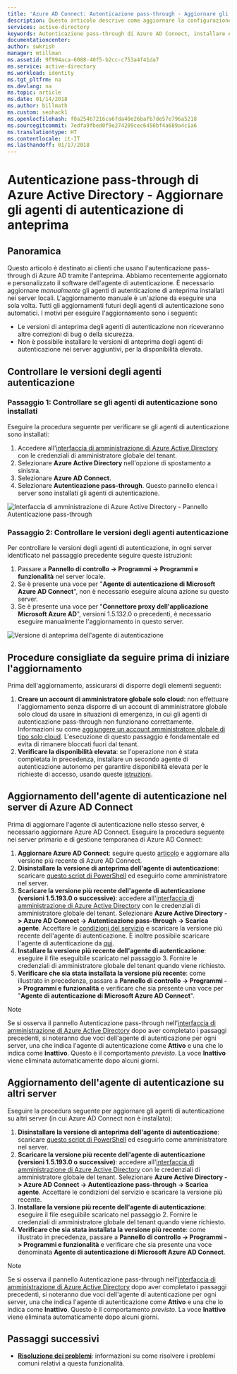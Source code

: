 ```yaml
---
title: 'Azure AD Connect: Autenticazione pass-through - Aggiornare gli agenti di autenticazione | Microsoft Docs'
description: Questo articolo descrive come aggiornare la configurazione dell'autenticazione pass-through di Azure Active Directory (Azure AD).
services: active-directory
keywords: Autenticazione pass-through di Azure AD Connect, installare Active Directory, componenti necessari per Azure AD, SSO, Single Sign-On
documentationcenter: 
author: swkrish
manager: mtillman
ms.assetid: 9f994aca-6088-40f5-b2cc-c753a4f41da7
ms.service: active-directory
ms.workload: identity
ms.tgt_pltfrm: na
ms.devlang: na
ms.topic: article
ms.date: 01/14/2018
ms.author: billmath
ms.custom: seohack1
ms.openlocfilehash: f0a254b7216ca6fda40e26bafb7de57e796a5218
ms.sourcegitcommit: 7edfa9fbed0f9e274209cec6456bf4a689a4c1a6
ms.translationtype: HT
ms.contentlocale: it-IT
ms.lasthandoff: 01/17/2018
---
```

# <a name="azure-active-directory-pass-through-authentication-upgrade-preview-authentication-agents"></a>Autenticazione pass-through di Azure Active Directory - Aggiornare gli agenti di autenticazione di anteprima

## <a name="overview"></a>Panoramica

Questo articolo è destinato ai clienti che usano l'autenticazione pass-through di Azure AD tramite l'anteprima. Abbiamo recentemente aggiornato e personalizzato il software dell'agente di autenticazione. È necessario aggiornare _manualmente_ gli agenti di autenticazione di anteprima installati nei server locali. L'aggiornamento manuale è un'azione da eseguire una sola volta. Tutti gli aggiornamenti futuri degli agenti di autenticazione sono automatici. I motivi per eseguire l'aggiornamento sono i seguenti:

- Le versioni di anteprima degli agenti di autenticazione non riceveranno altre correzioni di bug o della sicurezza.
-   Non è possibile installare le versioni di anteprima degli agenti di autenticazione nei server aggiuntivi, per la disponibilità elevata.

## <a name="check-versions-of-your-authentication-agents"></a>Controllare le versioni degli agenti autenticazione

### <a name="step-1-check-where-your-authentication-agents-are-installed"></a>Passaggio 1: Controllare se gli agenti di autenticazione sono installati

Eseguire la procedura seguente per verificare se gli agenti di autenticazione sono installati:

1. Accedere all'[interfaccia di amministrazione di Azure Active Directory](https://aad.portal.azure.com) con le credenziali di amministratore globale del tenant.
2. Selezionare **Azure Active Directory** nell'opzione di spostamento a sinistra.
3. Selezionare **Azure AD Connect**. 
4. Selezionare **Autenticazione pass-through**. Questo pannello elenca i server sono installati gli agenti di autenticazione.

![Interfaccia di amministrazione di Azure Active Directory - Pannello Autenticazione pass-through](./media/active-directory-aadconnect-pass-through-authentication/pta8.png)

### <a name="step-2-check-the-versions-of-your-authentication-agents"></a>Passaggio 2: Controllare le versioni degli agenti autenticazione

Per controllare le versioni degli agenti di autenticazione, in ogni server identificato nel passaggio precedente seguire queste istruzioni:

1. Passare a **Pannello di controllo -> Programmi -> Programmi e funzionalità** nel server locale.
2. Se è presente una voce per "**Agente di autenticazione di Microsoft Azure AD Connect**", non è necessario eseguire alcuna azione su questo server.
3. Se è presente una voce per "**Connettore proxy dell'applicazione Microsoft Azure AD**", versioni 1.5.132.0 o precedenti, è necessario eseguire manualmente l'aggiornamento in questo server.

![Versione di anteprima dell'agente di autenticazione](./media/active-directory-aadconnect-pass-through-authentication/pta6.png)

## <a name="best-practices-to-follow-before-starting-the-upgrade"></a>Procedure consigliate da seguire prima di iniziare l'aggiornamento

Prima dell'aggiornamento, assicurarsi di disporre degli elementi seguenti:

1. **Creare un account di amministratore globale solo cloud**: non effettuare l'aggiornamento senza disporre di un account di amministratore globale solo cloud da usare in situazioni di emergenza, in cui gli agenti di autenticazione pass-through non funzionano correttamente. Informazioni su come [aggiungere un account amministratore globale di tipo solo cloud](../active-directory-users-create-azure-portal.md). L'esecuzione di questo passaggio è fondamentale ed evita di rimanere bloccati fuori dal tenant.
2.  **Verificare la disponibilità elevata**: se l'operazione non è stata completata in precedenza, installare un secondo agente di autenticazione autonomo per garantire disponibilità elevata per le richieste di accesso, usando queste [istruzioni](active-directory-aadconnect-pass-through-authentication-quick-start.md#step-5-ensure-high-availability).

## <a name="upgrading-the-authentication-agent-on-your-azure-ad-connect-server"></a>Aggiornamento dell'agente di autenticazione nel server di Azure AD Connect

Prima di aggiornare l'agente di autenticazione nello stesso server, è necessario aggiornare Azure AD Connect. Eseguire la procedura seguente nei server primario e di gestione temporanea di Azure AD Connect:

1. **Aggiornare Azure AD Connect**: seguire questo [articolo](./active-directory-aadconnect-upgrade-previous-version.md) e aggiornare alla versione più recente di Azure AD Connect.
2. **Disinstallare la versione di anteprima dell'agente di autenticazione**: scaricare [questo script di PowerShell](https://aka.ms/rmpreviewagent) ed eseguirlo come amministratore nel server.
3. **Scaricare la versione più recente dell'agente di autenticazione (versioni 1.5.193.0 o successive)**: accedere all'[interfaccia di amministrazione di Azure Active Directory](https://aad.portal.azure.com) con le credenziali di amministratore globale del tenant. Selezionare **Azure Active Directory -> Azure AD Connect -> Autenticazione pass-through -> Scarica agente**. Accettare le [condizioni del servizio](https://aka.ms/authagenteula) e scaricare la versione più recente dell'agente di autenticazione. È inoltre possibile scaricare l'agente di autenticazione da [qui](https://aka.ms/getauthagent).
4. **Installare la versione più recente dell'agente di autenticazione**: eseguire il file eseguibile scaricato nel passaggio 3. Fornire le credenziali di amministratore globale del tenant quando viene richiesto.
5. **Verificare che sia stata installata la versione più recente**: come illustrato in precedenza, passare a **Pannello di controllo -> Programmi -> Programmi e funzionalità** e verificare che sia presente una voce per "**Agente di autenticazione di Microsoft Azure AD Connect**".

>[!NOTE]
>Se si osserva il pannello Autenticazione pass-through nell'[interfaccia di amministrazione di Azure Active Directory](https://aad.portal.azure.com) dopo aver completato i passaggi precedenti, si noteranno due voci dell'agente di autenticazione per ogni server, una che indica l'agente di autenticazione come **Attivo** e una che lo indica come **Inattivo**. Questo è il comportamento _previsto_. La voce **Inattivo** viene eliminata automaticamente dopo alcuni giorni.

## <a name="upgrading-the-authentication-agent-on-other-servers"></a>Aggiornamento dell'agente di autenticazione su altri server

Eseguire la procedura seguente per aggiornare gli agenti di autenticazione su altri server (in cui Azure AD Connect non è installato):

1. **Disinstallare la versione di anteprima dell'agente di autenticazione**: scaricare [questo script di PowerShell](https://aka.ms/rmpreviewagent) ed eseguirlo come amministratore nel server.
2. **Scaricare la versione più recente dell'agente di autenticazione (versioni 1.5.193.0 o successive)**: accedere all'[interfaccia di amministrazione di Azure Active Directory](https://aad.portal.azure.com) con le credenziali di amministratore globale del tenant. Selezionare **Azure Active Directory -> Azure AD Connect -> Autenticazione pass-through -> Scarica agente**. Accettare le condizioni del servizio e scaricare la versione più recente.
3. **Installare la versione più recente dell'agente di autenticazione**: eseguire il file eseguibile scaricato nel passaggio 2. Fornire le credenziali di amministratore globale del tenant quando viene richiesto.
4. **Verificare che sia stata installata la versione più recente**: come illustrato in precedenza, passare a **Pannello di controllo -> Programmi -> Programmi e funzionalità** e verificare che sia presente una voce denominata **Agente di autenticazione di Microsoft Azure AD Connect**.

>[!NOTE]
>Se si osserva il pannello Autenticazione pass-through nell'[interfaccia di amministrazione di Azure Active Directory](https://aad.portal.azure.com) dopo aver completato i passaggi precedenti, si noteranno due voci dell'agente di autenticazione per ogni server, una che indica l'agente di autenticazione come **Attivo** e una che lo indica come **Inattivo**. Questo è il comportamento _previsto_. La voce **Inattivo** viene eliminata automaticamente dopo alcuni giorni.

## <a name="next-steps"></a>Passaggi successivi
- [**Risoluzione dei problemi**](active-directory-aadconnect-troubleshoot-pass-through-authentication.md): informazioni su come risolvere i problemi comuni relativi a questa funzionalità.

